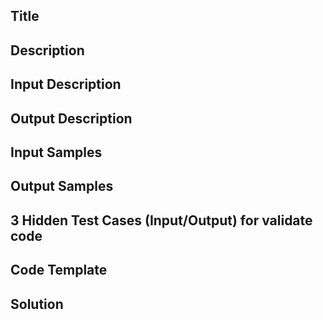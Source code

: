 ## Title


## Description


## Input Description


## Output Description


## Input Samples


## Output Samples


## 3 Hidden Test Cases (Input/Output) for validate code


## Code Template


## Solution

